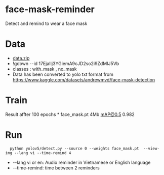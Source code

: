 # face-mask-reminder
Detect and remind to wear a face mask
# Data
* <a href="https://drive.google.com/file/d/17EjaIIj3YGiemA9cJD2so2i9ZdMIJ5Vb/view?usp=sharing" target="_blank">data.zip</a>
* !gdown --id 17EjaIIj3YGiemA9cJD2so2i9ZdMIJ5Vb
*  classes : with_mask , no_mask
* Data has been converted to yolo txt format from https://www.kaggle.com/datasets/andrewmvd/face-mask-detection
# Train
Result affter 100 epochs
      * face_mask.pt 4Mb  mAP@0.5 0.982
# Run
      python yolov5/detect.py --source 0 --weights face_mask.pt  --view-img --lang vi --time-remind 4
* --lang vi or en: Audio reminder in Vietnamese or English language
* --time-remind: time between 2 reminders
